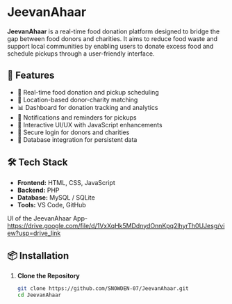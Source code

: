 # JeevanAhaar 

**JeevanAhaar** is a real-time food donation platform designed to bridge the gap between food donors and charities. It aims to reduce food waste and support local communities by enabling users to donate excess food and schedule pickups through a user-friendly interface.

## 🚀 Features

- 🔄 Real-time food donation and pickup scheduling
- 📍 Location-based donor-charity matching
- 📊 Dashboard for donation tracking and analytics
- 🔔 Notifications and reminders for pickups
- 💬 Interactive UI/UX with JavaScript enhancements
- 🔐 Secure login for donors and charities
- 🧾 Database integration for persistent data

## 🛠️ Tech Stack

- **Frontend:** HTML, CSS, JavaScript
- **Backend:** PHP
- **Database:** MySQL / SQLite
- **Tools:** VS Code, GitHub

UI of the JeevanAhaar App- https://drive.google.com/file/d/1VxXqHk5MDdnydOnnKpq2lhyrTh0UJesg/view?usp=drive_link

## 📦 Installation

1. **Clone the Repository**
   ```bash
   git clone https://github.com/SNOWDEN-07/JeevanAhaar.git
   cd JeevanAhaar
